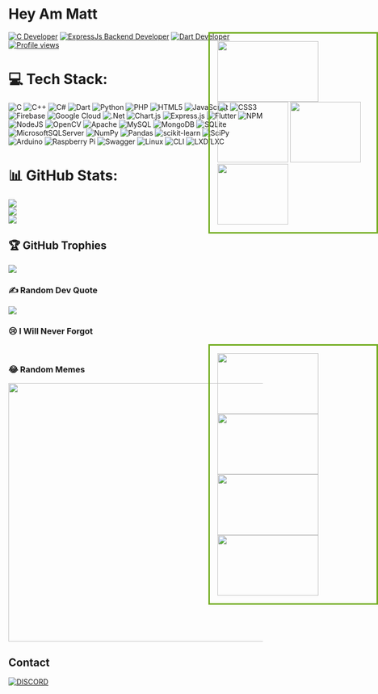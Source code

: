 
# Hey Am Matt


<!--<a href="#"><img alt="C++ Developer" src="https://img.shields.io/badge/C++-Developer-yellow?style=for-the-badge"></a>-->
<!--![Profile views](https://gpvc.arturio.dev/mattt47?style=for-the-badge)-->
<!--![Profile views](https://komarev.com/ghpvc/?username=mattt47&style=for-the-badge)-->

<div style="position: absolute;right: 0px;width: 300px;border: 3px solid #73AD21;padding: 15px;">
<img  src="https://media.giphy.com/media/kH6CqYiquZawmU1HI6/giphy.gif" width="200" height="120" />
<img  src="https://media.giphy.com/media/du3J3cXyzhj75IOgvA/giphy.gif" width="140" height="120" />
<img  src="https://media.giphy.com/media/SS8CV2rQdlYNLtBCiF/giphy.gif" width="140" height="120" />
<img  src="https://media.giphy.com/media/487L0pNZKONFN01oHO/giphy.gif" width="140" height="120" />
</div>


<a href="#"><img alt="C Developer" src="https://img.shields.io/badge/C-Developer-darkred?style=for-the-badge"></a>
<a href="#"><img alt="ExpressJs Backend Developer" src="https://img.shields.io/badge/ExpressJs-Backend Developer-purple?style=for-the-badge"></a>
<a href="#"><img alt="Dart Developer" src="https://img.shields.io/badge/Flutter-%20Developer-lightblue?style=for-the-badge"></a>
<a href="#"><img alt="Profile views" src="https://komarev.com/ghpvc/?username=mattt47&style=for-the-badge&color=ff69b4"></a>



# 💻 Tech Stack:
![C](https://img.shields.io/badge/c-%2300599C.svg?style=for-the-badge&logo=c&logoColor=white) 
![C++](https://img.shields.io/badge/c++-%2300599C.svg?style=for-the-badge&logo=c%2B%2B&logoColor=white)
![C#](https://img.shields.io/badge/c%23-%23239120.svg?style=for-the-badge&logo=c-sharp&logoColor=white) ![Dart](https://img.shields.io/badge/dart-%230175C2.svg?style=for-the-badge&logo=dart&logoColor=white) ![Python](https://img.shields.io/badge/python-3670A0?style=for-the-badge&logo=python&logoColor=ffdd54) ![PHP](https://img.shields.io/badge/php-%23777BB4.svg?style=for-the-badge&logo=php&logoColor=white) ![HTML5](https://img.shields.io/badge/html5-%23E34F26.svg?style=for-the-badge&logo=html5&logoColor=white) ![JavaScript](https://img.shields.io/badge/javascript-%23323330.svg?style=for-the-badge&logo=javascript&logoColor=%23F7DF1E) ![CSS3](https://img.shields.io/badge/css3-%231572B6.svg?style=for-the-badge&logo=css3&logoColor=white) ![Firebase](https://img.shields.io/badge/firebase-%23039BE5.svg?style=for-the-badge&logo=firebase) ![Google Cloud](https://img.shields.io/badge/Google%20Cloud-%234285F4.svg?style=for-the-badge&logo=google-cloud&logoColor=white) ![.Net](https://img.shields.io/badge/.NET-5C2D91?style=for-the-badge&logo=.net&logoColor=white) ![Chart.js](https://img.shields.io/badge/chart.js-F5788D.svg?style=for-the-badge&logo=chart.js&logoColor=white) ![Express.js](https://img.shields.io/badge/express.js-%23404d59.svg?style=for-the-badge&logo=express&logoColor=%2361DAFB) ![Flutter](https://img.shields.io/badge/Flutter-%2302569B.svg?style=for-the-badge&logo=Flutter&logoColor=white) ![NPM](https://img.shields.io/badge/NPM-%23000000.svg?style=for-the-badge&logo=npm&logoColor=white) ![NodeJS](https://img.shields.io/badge/node.js-6DA55F?style=for-the-badge&logo=node.js&logoColor=white) ![OpenCV](https://img.shields.io/badge/opencv-%23white.svg?style=for-the-badge&logo=opencv&logoColor=white) ![Apache](https://img.shields.io/badge/apache-%23D42029.svg?style=for-the-badge&logo=apache&logoColor=white) ![MySQL](https://img.shields.io/badge/mysql-%2300f.svg?style=for-the-badge&logo=mysql&logoColor=white) ![MongoDB](https://img.shields.io/badge/MongoDB-%234ea94b.svg?style=for-the-badge&logo=mongodb&logoColor=white) ![SQLite](https://img.shields.io/badge/sqlite-%2307405e.svg?style=for-the-badge&logo=sqlite&logoColor=white) ![MicrosoftSQLServer](https://img.shields.io/badge/Microsoft%20SQL%20Sever-CC2927?style=for-the-badge&logo=microsoft%20sql%20server&logoColor=white) ![NumPy](https://img.shields.io/badge/numpy-%23013243.svg?style=for-the-badge&logo=numpy&logoColor=white) ![Pandas](https://img.shields.io/badge/pandas-%23150458.svg?style=for-the-badge&logo=pandas&logoColor=white) ![scikit-learn](https://img.shields.io/badge/scikit--learn-%23F7931E.svg?style=for-the-badge&logo=scikit-learn&logoColor=white) ![SciPy](https://img.shields.io/badge/SciPy-%230C55A5.svg?style=for-the-badge&logo=scipy&logoColor=%white) ![Arduino](https://img.shields.io/badge/-Arduino-00979D?style=for-the-badge&logo=Arduino&logoColor=white) ![Raspberry Pi](https://img.shields.io/badge/-RaspberryPi-C51A4A?style=for-the-badge&logo=Raspberry-Pi) ![Swagger](https://img.shields.io/badge/-Swagger-%23Clojure?style=for-the-badge&logo=swagger&logoColor=white)
![Linux](https://img.shields.io/badge/Linux-yellow.svg?style=for-the-badge&logo=Linux&logoColor=white)
![CLI](https://img.shields.io/badge/CLI-%2300599C.svg?style=for-the-badge&logo=CLI&logoColor=white)
![LXD/LXC](https://img.shields.io/badge/LXD/LXC-%2300f.svg?style=for-the-badge&logo=LXD/LXC&logoColor=white)


# 📊 GitHub Stats:
![](https://github-readme-stats.vercel.app/api?username=Yuuji64&theme=tokyonight&hide_border=false&include_all_commits=true&count_private=false)<br/>
![](https://github-readme-streak-stats.herokuapp.com/?user=Yuuji64&theme=tokyonight&hide_border=false)<br/>
![](https://github-readme-stats.vercel.app/api/top-langs/?username=Yuuji64&theme=tokyonight&hide_border=false&include_all_commits=true&count_private=false&layout=compact)

## 🏆 GitHub Trophies
![](https://github-profile-trophy.vercel.app/?username=Yuuji64&theme=tokyonight&no-frame=false&no-bg=true&margin-w=4)


### ✍️ Random Dev Quote
![](https://quotes-github-readme.vercel.app/api?type=horizontal&theme=radical)

### 😢 I Will Never Forgot
<div style="position: absolute;right: 0px;width: 300px;border: 3px solid #73AD21;padding: 15px;">
<img  src="https://media.giphy.com/media/Vt7tALoHXmcfe/giphy.gif" width="200" height="120" />
<img  src="https://media.giphy.com/media/g4N6wTrf1v6yQ/giphy.gif" width="200" height="120" />
<img  src="https://media.giphy.com/media/3s0ddui7kadGg/giphy.gif" width="200" height="120" />
<img  src="https://media.giphy.com/media/lmFm5QZMzdmQ8/giphy.gif" width="200" height="120" />
</div>

<br>

### 😂 Random Memes
<img src="https://random-memer.herokuapp.com/" width="512px"/>



## Contact
<a href="https://discord.com/users/984105962048725042"><img alt="DISCORD" src="https://img.shields.io/badge/Yuuji-Discord-purple?style=for-the-badge"></a>
